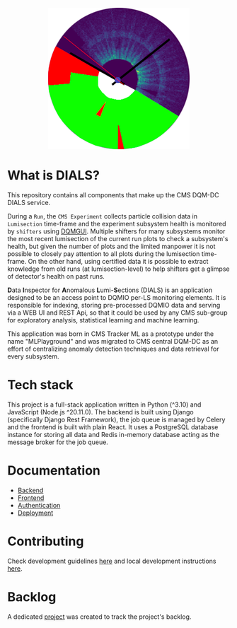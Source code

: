 <p align="center">
  <img src="./docs/img/dials_logo.png" alt="DIALS"/>
</p>

# What is DIALS?

This repository contains all components that make up the CMS DQM-DC DIALS service.

During a `Run`, the `CMS Experiment` collects particle collision data in `Lumisection` time-frame and the experiment subsystem health is monitored by `shifters` using [DQMGUI](https://github.com/cms-DQM/dqmgui_prod). Multiple shifters for many subsystems monitor the most recent lumisection of the current run plots to check a subsystem's health, but given the number of plots and the limited manpower it is not possible to closely pay attention to all plots during the lumisection time-frame. On the other hand, using certified data it is possible to extract knowledge from old runs (at lumisection-level) to help shifters get a glimpse of detector's health on past runs.

**D**ata **I**nspector for **A**nomalous **L**umi-**S**ections (DIALS) is an application designed to be an access point to DQMIO per-LS monitoring elements. It is responsible for indexing, storing pre-processed DQMIO data and serving via a WEB UI and REST Api, so that it could be used by any CMS sub-group for exploratory analysis, statistical learning and machine learning.

This application was born in CMS Tracker ML as a prototype under the name "MLPlayground" and was migrated to CMS central DQM-DC as an effort of centralizing anomaly detection techniques and data retrieval for every subsystem.

# Tech stack

This project is a full-stack application written in Python (^3.10) and JavaScript (Node.js ^20.11.0). The backend is built using Django (specifically Django Rest Framework), the job queue is managed by Celery and the frontend is built with plain React. It uses a PostgreSQL database instance for storing all data and Redis in-memory database acting as the message broker for the job queue.

# Documentation

-   [Backend](/backend/README.md)
-   [Frontend ](/frontend/README.md)
-   [Authentication](/docs/AUTHENTICATION.md)
-   [Deployment](/docs/DEPLOYMENT.md)

# Contributing

Check development guidelines [here](/docs/CONTRIBUTING.md) and local development instructions [here](/docs/LOCAL_DEVELOPMENT.md).

# Backlog

A dedicated [project](https://github.com/orgs/cms-DQM/projects/3) was created to track the project's backlog.
